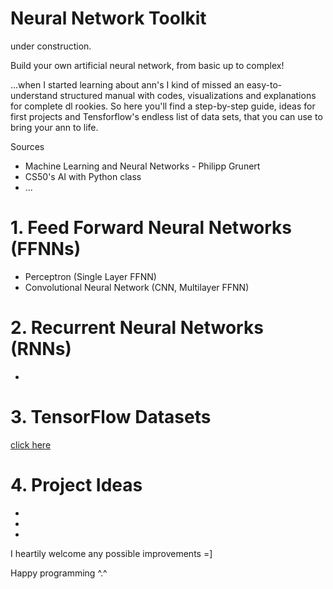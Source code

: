 # Neural Network Toolkit

under construction.




Build your own artificial neural network, from basic up to complex!

...when I started learning about ann's I kind of missed an easy-to-understand structured manual with codes, visualizations and explanations for complete dl rookies. 
So here you'll find a step-by-step guide, ideas for first projects and Tensforflow's endless list of data sets, that you can use to bring your ann to life.

Sources
- Machine Learning and Neural Networks - Philipp Grunert
- CS50's AI with Python class
- ...


# 1. Feed Forward Neural Networks (FFNNs)

- Perceptron (Single Layer FFNN)
- Convolutional Neural Network (CNN, Multilayer FFNN)

# 2. Recurrent Neural Networks (RNNs)

-

# 3. TensorFlow Datasets
[click here](https://www.tensorflow.org/datasets/catalog/overview#all_datasets)

# 4. Project Ideas
-
-
-


I heartily welcome any possible improvements =] 


Happy programming ^.^
